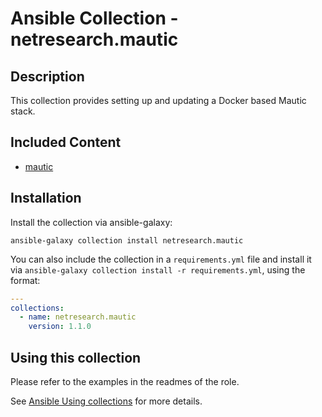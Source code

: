 # Ansible Collection - netresearch.mautic

## Description

This collection provides setting up and updating a Docker based Mautic stack.

## Included Content

- [mautic](roles/mautic/)

## Installation

Install the collection via ansible-galaxy:

`ansible-galaxy collection install netresearch.mautic`

You can also include the collection in a `requirements.yml` file and install it via `ansible-galaxy collection install -r requirements.yml`, using the format:

```yaml
---
collections:
  - name: netresearch.mautic
    version: 1.1.0
```

## Using this collection

Please refer to the examples in the readmes of the role.

See [Ansible Using collections](https://docs.ansible.com/ansible/latest/user_guide/collections_using.html) for more details.
